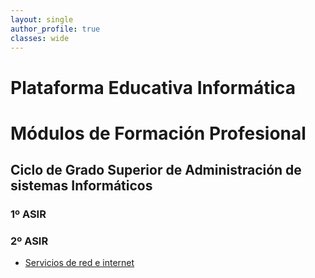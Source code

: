 ```yaml
---
layout: single
author_profile: true
classes: wide
---
```

# Plataforma Educativa Informática
# Módulos de Formación Profesional

## Ciclo de Grado Superior de Administración de sistemas Informáticos

### 1º ASIR

### 2º ASIR

* [Servicios de red e internet](serviciosgs)